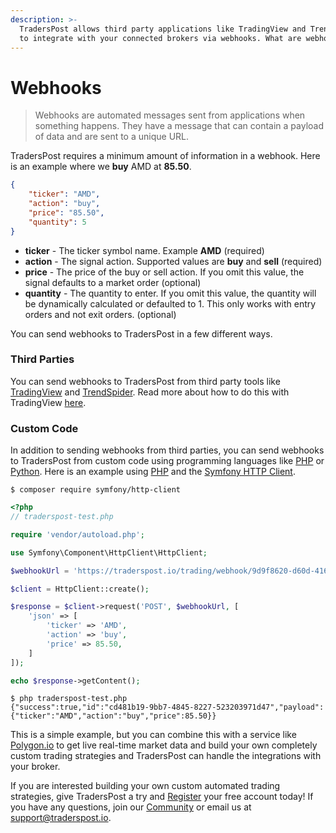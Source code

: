 ```yaml
---
description: >-
  TradersPost allows third party applications like TradingView and TrendSpider
  to integrate with your connected brokers via webhooks. What are webhooks?
---
```


# Webhooks

> Webhooks are automated messages sent from applications when something happens. They have a message that can contain a payload of data and are sent to a unique URL.

TradersPost requires a minimum amount of information in a webhook. Here is an example where we **buy** AMD at **85.50**.

```json
{
    "ticker": "AMD",
    "action": "buy",
    "price": "85.50",
    "quantity": 5
}
```

* **ticker** - The ticker symbol name. Example **AMD** (required)
* **action** - The signal action. Supported values are **buy** and **sell** (required)
* **price** - The price of the buy or sell action. If you omit this value, the signal defaults to a market order (optional)
* **quantity** - The quantity to enter. If you omit this value, the quantity will be dynamically calculated or defaulted to 1. This only works with entry orders and not exit orders. (optional)

You can send webhooks to TradersPost in a few different ways.

### Third Parties

You can send webhooks to TradersPost from third party tools like [TradingView](https://tradingview.com/?offer\_id=10\&aff\_id=26514) and [TrendSpider](https://trendspider.com/?\_go=traderspost). Read more about how to do this with TradingView [here](https://traderspost.io/docs/trading-view).

### Custom Code

In addition to sending webhooks from third parties, you can send webhooks to TradersPost from custom code using programming languages like [PHP](https://php.net) or [Python](https://www.python.org). Here is an example using [PHP](https://php.net) and the [Symfony HTTP Client](https://symfony.com/doc/current/http\_client.html).

```
$ composer require symfony/http-client
```

```php
<?php
// traderspost-test.php

require 'vendor/autoload.php';

use Symfony\Component\HttpClient\HttpClient;

$webhookUrl = 'https://traderspost.io/trading/webhook/9d9f8620-d60d-416e-827e-0ec01ef93532/9b5b8c4264421f5515fd4fcb6571af50';

$client = HttpClient::create();

$response = $client->request('POST', $webhookUrl, [
    'json' => [
        'ticker' => 'AMD',
        'action' => 'buy',
        'price' => 85.50,
    ]
]);

echo $response->getContent();
```

```
$ php traderspost-test.php
{"success":true,"id":"cd481b19-9bb7-4845-8227-523203971d47","payload":{"ticker":"AMD","action":"buy","price":85.50}}
```

This is a simple example, but you can combine this with a service like [Polygon.io](https://polygon.io) to get live real-time market data and build your own completely custom trading strategies and TradersPost can handle the integrations with your broker.

If you are interested building your own custom automated trading strategies, give TradersPost a try and [Register](https://traderspost.io/register) your free account today! If you have any questions, join our [Community](https://traderspost.io/community) or email us at [support@traderspost.io](mailto:support@traderspost.io).
